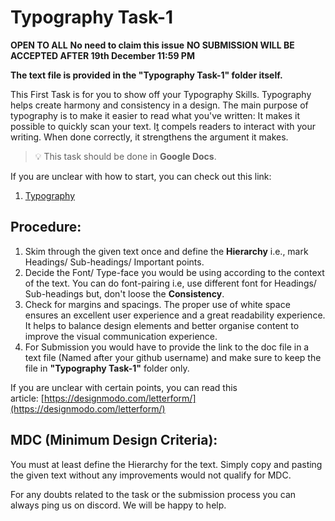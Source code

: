 # Typography Task-1 

**OPEN TO ALL** **No need to claim this issue** **NO SUBMISSION WILL BE ACCEPTED AFTER 19th December 11:59 PM**

**The text file is provided in the "Typography Task-1" folder itself.**

This First Task is for you to show off your Typography Skills. Typography helps create harmony and consistency in a design. The main purpose of typography is to make it easier to read what you've written: It makes it possible to quickly scan your text. I[t](http://text.it/) compels readers to interact with your writing. When done correctly, it strengthens the argument it makes.

> 💡 This task should be done in **Google Docs**.

If you are unclear with how to start, you can check out this link: 
1. [Typography](https://www.youtube.com/playlist?list=PLW-zSkCnZ-gC2x7VFAcYbecdymbgPvjAo)



## Procedure:

1. Skim through the given text once and define the **Hierarchy** i.e., mark Headings/ Sub-headings/ Important points.
2. Decide the Font/ Type-face you would be using according to the context of the text. You can do font-pairing i.e, use different font for Headings/ Sub-headings but, don't loose the **Consistency**.
3. Check for margins and spacings. The proper use of white space ensures an excellent user experience and a great readability experience. It helps to balance design elements and better organise content to improve the visual communication experience.
4. For Submission you would have to provide the link to the doc file in a text file (Named after your github username) and make sure to keep the file in **"Typography Task-1"** folder only.

If you are unclear with certain points, you can read this article: [https://designmodo.com/letterform/](https://designmodo.com/letterform/)



## **MDC (Minimum Design Criteria):**

You must at least define the Hierarchy for the text. Simply copy and pasting the given text without any improvements would not qualify for MDC.

For any doubts related to the task or the submission process you can always ping us on discord. We will be happy to help.
  


